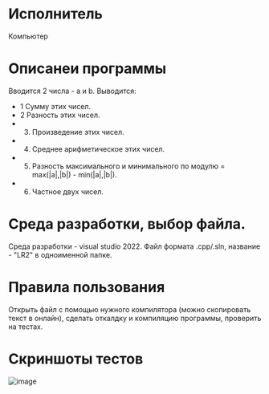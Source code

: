 # Исполнитель
Компьютер

# Описанеи программы
Вводится 2 числа - а и b.
Выводится:
- 1 Сумму этих чисел.
- 2 Разность этих чисел.
- 3. Произведение этих чисел.
- 4. Среднее арифметическое этих чисел.
- 5. Разность максимального и минимального по модулю = max(|a|,|b|) - min(|a|,|b|).
- 6. Частное двух чисел.


# Среда разработки, выбор файла.
Среда разработки - visual studio 2022.
Файл формата .cpp/.sln, название - "LR2" в одноименной папке.

# Правила пользования
Открыть файл с помощью нужного компилятора (можно скопировать текст в онлайн), сделать откалдку и компиляцию программы, проверить на тестах.

# Скриншоты тестов
![image](https://github.com/4s4ken/lb2/assets/65232734/45f4e748-7439-48d7-ba2f-e8b293bb9f80)
